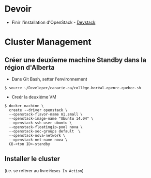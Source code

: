 # Devoir  

  * Finir l'installation d'OpenStack - [Devstack](DEVSTACK.md)
  
# Cluster Management

## Créer une deuxieme machine Standby dans la région d'Alberta

* Dans Git Bash, setter l'environnement
```
$ source ~/Developer/canarie.ca/collège-boréal-openrc-quebec.sh
```

* Creér la deuxiéme VM  
```
$ docker-machine \
  create --driver openstack \
  --openstack-flavor-name m1.small \
  --openstack-image-name "Ubuntu 14.04" \
  --openstack-ssh-user ubuntu \
  --openstack-floatingip-pool nova \
  --openstack-sec-groups default  \
  --openstack-nova-network \
  --openstack-net-name nova \
  CB-<ton ID>-standby
```
## Installer le cluster 
   (i.e. se référer au livre `Mesos In Action`)
